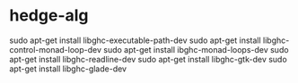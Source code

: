 hedge-alg
=========
sudo apt-get install libghc-executable-path-dev
sudo apt-get install libghc-control-monad-loop-dev 
sudo apt-get install ibghc-monad-loops-dev 
sudo apt-get install libghc-readline-dev 
sudo apt-get install libghc-gtk-dev
sudo apt-get install libghc-glade-dev

